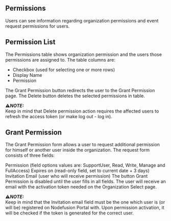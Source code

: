 ## Permissions

Users can see information regarding organization permissions and event request permissions for users.

## Permission List

The Permissions table shows organization permission and the users those permissions are assigned to.
The table columns are:
  - Checkbox (used for selecting one or more rows)
  - Display Name
  - Permission

The Grant Permission button redirects the user to the Grant Permission page.
The Delete button deletes the selected permissions in table. 

:warning:**_NOTE:_**  
Keep in mind that Delete permission action requires the affected users to refresh the access token (or make log out - log in).

## Grant Permission
The Grant Permission form allows a user to request additional permission for himself or another user inside the organization. The request form consists of three fields:

Permission (field options values are: SupportUser, Read, Write, Manage and FullAccess)
Expires on (read-only field, set to current date + 3 days)
Invitation Email (user who will receive permission)
The button Grant Permission is disabled until the user fills in all fields. The user will receive an email with the activation token needed on the Organization Select page.

:warning:**_NOTE:_**  
Keep in mind that the Invitation email field must be the one which user is (or will be) registered on Nodefusion Portal with. Upon permission activation, it will be checked if the token is generated for the correct user.